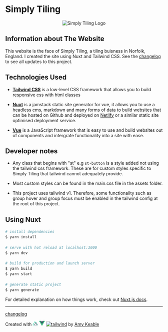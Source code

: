 # Simply Tiling

<p align="center">
  <img width="500" src="https://via.placeholder.com/500" alt="Simply Tiling Logo">
</p>

## Information about The Website

This website is the face of Simply Tiling, a tiling buisness in Norfolk, England. I created the site using Nuxt and Tailwind CSS.
See the [changelog](CHANGELOG.md) to see all updates to this project.

## Technologies Used

- **[Tailwind CSS](https://tailwindcss.com)**
  is a low-level CSS framework that allows you to build responsive css with html classes

- **[Nuxt](https://nuxtjs.org)**
  is a jamstack static site generator for vue, it allows you to use a headless cms, markdown and many forms of data to build websites that can be hosted on Github and deployed on [Netlify](https://www.netlify.com) or a similar static site optimised deployment service.

- **[Vue](https://vuejs.org)**
  is a JavaScript framework that is easy to use and build websites out of components and intergrate functionality into a site with ease.

## Developer notes

- Any class that begins with "st" e.g `st-button` is a style added not using the tailwind css framework. These are for custom styles specific to Simply Tiling that tailwind cannot adequately provide.

- Most custom styles can be found in the main.css file in the assets folder.

- This project uses tailwind v1. Therefore, some functionailty such as group hover and group focus must be enabled in the tailwind config at the root of this project.

## Using Nuxt

```bash
# install dependencies
$ yarn install

# serve with hot reload at localhost:3000
$ yarn dev

# build for production and launch server
$ yarn build
$ yarn start

# generate static project
$ yarn generate
```

For detailed explanation on how things work, check out [Nuxt.js docs](https://nuxtjs.org).

---

[changelog](CHANGELOG.md)

<p>Created with 
<a href="https://nuxtjs.org" target="_blank" rel="noopener"><img height="16" src="github-images/nuxt.svg" alt="nuxt"></a>
<a href="https://vuejs.org" target="_blank" rel="noopener"><img height="16" src="github-images/vue.png" alt="vue"></a>
<a href="https://tailwindcss.com" target="_blank" rel="noopener"><img height="16" src="github-images/tailwindcss.png" alt="tailwind"></a>
 by <a href="#" target="_blank" rel="noopener">Amy Keable</a></p>
